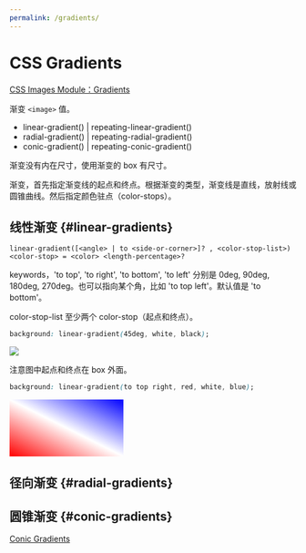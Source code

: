 ```yaml
---
permalink: /gradients/
---
```


# CSS Gradients

[CSS Images Module：Gradients](https://drafts.csswg.org/css-images/#gradients)

渐变 `<image>` 值。

- linear-gradient() | repeating-linear-gradient()
- radial-gradient() | repeating-radial-gradient()
- conic-gradient()  | repeating-conic-gradient()

渐变没有内在尺寸，使用渐变的 box 有尺寸。

渐变，首先指定渐变线的起点和终点。根据渐变的类型，渐变线是直线，放射线或圆锥曲线。然后指定颜色驻点（color-stops）。

## 线性渐变 {#linear-gradients}

```
linear-gradient([<angle> | to <side-or-corner>]? , <color-stop-list>)
<color-stop> = <color> <length-percentage>?
```

keywords，'to top', 'to right', 'to bottom', 'to left' 分别是 0deg, 90deg, 180deg, 270deg。也可以指向某个角，比如 'to top left'。默认值是 'to bottom'。

color-stop-list 至少两个 color-stop（起点和终点）。

```css
background: linear-gradient(45deg, white, black);
```

![](https://drafts.csswg.org/css-images/images/gradient-diagram.png)

注意图中起点和终点在 box 外面。


```css
background: linear-gradient(to top right, red, white, blue);
```

<div id="example"></div>
<style>
  #example {
    width: 200px;
    height: 100px;
    background: linear-gradient(to top right, red, white, blue);
  }
</style>

## 径向渐变 {#radial-gradients}



## 圆锥渐变 {#conic-gradients}

[Conic Gradients](https://drafts.csswg.org/css-images-4/#conic-gradients)
